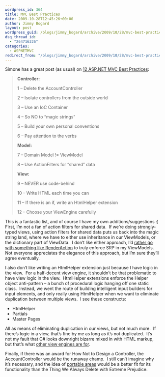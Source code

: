 ```yaml
---
wordpress_id: 364
title: MVC Best Practices
date: 2009-10-28T12:45:26+00:00
author: Jimmy Bogard
layout: post
wordpress_guid: /blogs/jimmy_bogard/archive/2009/10/28/mvc-best-practices.aspx
dsq_thread_id:
  - "264716326"
categories:
  - ASPNETMVC
redirect_from: "/blogs/jimmy_bogard/archive/2009/10/28/mvc-best-practices.aspx/"
---
```

Simone has a great post (as usual) on [12 ASP.NET MVC Best Practices](http://codeclimber.net.nz/archive/2009/10/27/12-asp.net-mvc-best-practices.aspx):

> **Controller:**
> 
> 1 &#8211; Delete the AccountController
> 
> 2 &#8211; Isolate controllers from the outside world
> 
> 3 &#8211; Use an IoC Container
> 
> 4 &#8211; So NO to “magic strings”
> 
> 5 &#8211; Build your own personal conventions
> 
> 6 &#8211; Pay attention to the verbs
> 
> **Model:**
> 
> 7 – Domain Model != ViewModel
> 
> 8 – Use ActionFilters for “shared” data
> 
> **View:**
> 
> 9 – NEVER use code-behind
> 
> 10 – Write HTML each time you can
> 
> 11 – If there is an if, write an HtmlHelper extension
> 
> 12 – Choose your ViewEngine carefully

This is a fantastic list, and of course I have my own additions/suggestions :)&#160; First, I’m not a fan of action filters for shared data.&#160; If we’re doing strongly-typed views, using action filters for shared data puts us back into the magic string land, where we have to either use inheritance in our ViewModels, or the dictionary part of ViewData.&#160; I don’t like either approach, I’d [rather go with something like RenderAction](https://lostechies.com/blogs/jimmy_bogard/archive/2009/06/18/the-filter-viewdata-anti-pattern.aspx) to truly enforce SRP in my ViewModels.&#160; Not everyone appreciates the elegance of this approach, but I’m sure they’ll agree eventually.

I also don’t like writing an HtmlHelper extension just because I have logic in the view.&#160; For a half-decent view engine, it shouldn’t be that problematic to have view logic in the view.&#160; HtmlHelper extensions enforce the Helper object anti-pattern – a bunch of procedural logic hanging off one static class.&#160; Instead, we went the route of building intelligent input builders for input elements, and only really using HtmlHelper when we want to eliminate duplication between multiple views.&#160; I see these constructs:

  * HtmlHelper
  * Partials
  * Master Pages

All as means of eliminating duplication in our views, but not much more.&#160; If there’s logic in a view, that’s fine by me as long as it’s not duplicated.&#160; It’s not my fault that C# looks downright bizarre mixed in with HTML markup, but that’s what [other view engines are for](http://sparkviewengine.com/).

Finally, if there was an award for How Not to Design a Controller, the AccountController would be the runaway champ.&#160; I still can’t imagine why it’s necessary, and the idea of [portable areas](http://jeffreypalermo.com/blog/mvccontrib-working-on-portable-areas/) would be a better fit for its functionality than the Thing We Always Delete with Extreme Prejudice.